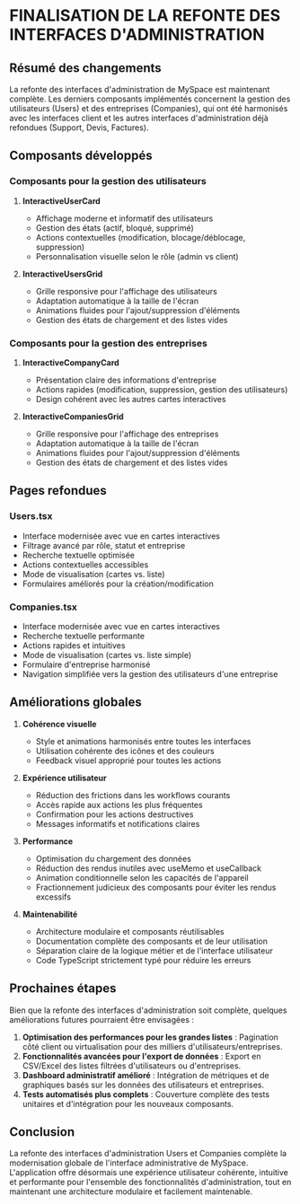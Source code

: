 # FINALISATION DE LA REFONTE DES INTERFACES D'ADMINISTRATION

## Résumé des changements

La refonte des interfaces d'administration de MySpace est maintenant complète. Les derniers composants implémentés concernent la gestion des utilisateurs (Users) et des entreprises (Companies), qui ont été harmonisés avec les interfaces client et les autres interfaces d'administration déjà refondues (Support, Devis, Factures).

## Composants développés

### Composants pour la gestion des utilisateurs

1. **InteractiveUserCard**
   - Affichage moderne et informatif des utilisateurs
   - Gestion des états (actif, bloqué, supprimé)
   - Actions contextuelles (modification, blocage/déblocage, suppression)
   - Personnalisation visuelle selon le rôle (admin vs client)

2. **InteractiveUsersGrid**
   - Grille responsive pour l'affichage des utilisateurs
   - Adaptation automatique à la taille de l'écran
   - Animations fluides pour l'ajout/suppression d'éléments
   - Gestion des états de chargement et des listes vides

### Composants pour la gestion des entreprises

1. **InteractiveCompanyCard**
   - Présentation claire des informations d'entreprise
   - Actions rapides (modification, suppression, gestion des utilisateurs)
   - Design cohérent avec les autres cartes interactives

2. **InteractiveCompaniesGrid**
   - Grille responsive pour l'affichage des entreprises
   - Adaptation automatique à la taille de l'écran
   - Animations fluides pour l'ajout/suppression d'éléments
   - Gestion des états de chargement et des listes vides

## Pages refondues

### Users.tsx
- Interface modernisée avec vue en cartes interactives
- Filtrage avancé par rôle, statut et entreprise
- Recherche textuelle optimisée
- Actions contextuelles accessibles
- Mode de visualisation (cartes vs. liste)
- Formulaires améliorés pour la création/modification

### Companies.tsx
- Interface modernisée avec vue en cartes interactives
- Recherche textuelle performante
- Actions rapides et intuitives
- Mode de visualisation (cartes vs. liste simple)
- Formulaire d'entreprise harmonisé
- Navigation simplifiée vers la gestion des utilisateurs d'une entreprise

## Améliorations globales

1. **Cohérence visuelle**
   - Style et animations harmonisés entre toutes les interfaces
   - Utilisation cohérente des icônes et des couleurs
   - Feedback visuel approprié pour toutes les actions

2. **Expérience utilisateur**
   - Réduction des frictions dans les workflows courants
   - Accès rapide aux actions les plus fréquentes
   - Confirmation pour les actions destructives
   - Messages informatifs et notifications claires

3. **Performance**
   - Optimisation du chargement des données
   - Réduction des rendus inutiles avec useMemo et useCallback
   - Animation conditionnelle selon les capacités de l'appareil
   - Fractionnement judicieux des composants pour éviter les rendus excessifs

4. **Maintenabilité**
   - Architecture modulaire et composants réutilisables
   - Documentation complète des composants et de leur utilisation
   - Séparation claire de la logique métier et de l'interface utilisateur
   - Code TypeScript strictement typé pour réduire les erreurs

## Prochaines étapes

Bien que la refonte des interfaces d'administration soit complète, quelques améliorations futures pourraient être envisagées :

1. **Optimisation des performances pour les grandes listes** : Pagination côté client ou virtualisation pour des milliers d'utilisateurs/entreprises.
2. **Fonctionnalités avancées pour l'export de données** : Export en CSV/Excel des listes filtrées d'utilisateurs ou d'entreprises.
3. **Dashboard administratif amélioré** : Intégration de métriques et de graphiques basés sur les données des utilisateurs et entreprises.
4. **Tests automatisés plus complets** : Couverture complète des tests unitaires et d'intégration pour les nouveaux composants.

## Conclusion

La refonte des interfaces d'administration Users et Companies complète la modernisation globale de l'interface administrative de MySpace. L'application offre désormais une expérience utilisateur cohérente, intuitive et performante pour l'ensemble des fonctionnalités d'administration, tout en maintenant une architecture modulaire et facilement maintenable.
